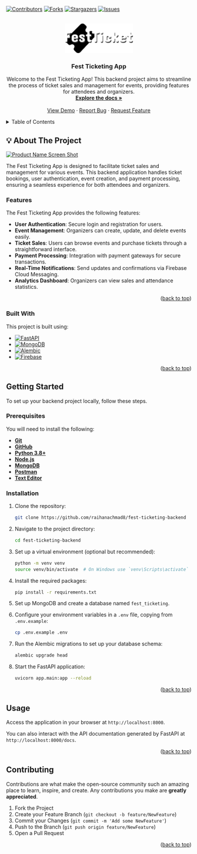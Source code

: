 <a name="readme-top"></a>
[![Contributors][contributors-shield]][contributors-url]
[![Forks][forks-shield]][forks-url]
[![Stargazers][stars-shield]][stars-url]
[![Issues][issues-shield]][issues-url]

<br />
<div align="center">
  <a href="https://github.com/raihanachmad8/fest-ticketing-backend">
    <img src="./public/assets/images/fest-ticketing-logo.png" alt="Logo" height="80">
  </a>

  <h3 align="center">Fest Ticketing App</h3>

  <p align="center">
    Welcome to the Fest Ticketing App! This backend project aims to streamline the process of ticket sales and management for events, providing features for attendees and organizers.
    <br />
    <a href="https://github.com/raihanachmad8/fest-ticketing-backend"><strong>Explore the docs »</strong></a>
    <br />
    <br />
    <a href="https://festticketingapp.cloud">View Demo</a>
    ·
    <a href="https://github.com/raihanachmad8/fest-ticketing-backend/issues/new?labels=bug&template=bug-report---.md">Report Bug</a>
    ·
    <a href="https://github.com/raihanachmad8/fest-ticketing-backend/issues/new?labels=enhancement&template=feature-request---.md">Request Feature</a>
  </p>
</div>

<!-- TABLE OF CONTENTS -->
<details>
  <summary>Table of Contents</summary>
  <ol>
    <li><a href="#about-the-project">About The Project</a></li>
    <li><a href="#features">Features</a></li>
    <li><a href="#built-with">Built With</a></li>
    <li><a href="#getting-started">Getting Started</a></li>
    <li><a href="#usage">Usage</a></li>
    <li><a href="#contributing">Contributing</a></li>
  </ol>
</details>

<!-- ABOUT THE PROJECT -->
<h2 id="about-the-project">💡 About The Project</h2>

[![Product Name Screen Shot](public/assets/images/homescreen-screenshot.png)](public/assets/images/homescreen-screenshot.png)

The Fest Ticketing App is designed to facilitate ticket sales and management for various events. This backend application handles ticket bookings, user authentication, event creation, and payment processing, ensuring a seamless experience for both attendees and organizers.

### Features

The Fest Ticketing App provides the following features:
- **User Authentication**: Secure login and registration for users.
- **Event Management**: Organizers can create, update, and delete events easily.
- **Ticket Sales**: Users can browse events and purchase tickets through a straightforward interface.
- **Payment Processing**: Integration with payment gateways for secure transactions.
- **Real-Time Notifications**: Send updates and confirmations via Firebase Cloud Messaging.
- **Analytics Dashboard**: Organizers can view sales and attendance statistics.

<p align="right">(<a href="#readme-top">back to top</a>)</p>

### Built With

This project is built using:

* [![FastAPI][FastAPI.com]][FastAPI-url]
* [![MongoDB][MongoDB.com]][MongoDB-url]
* [![Alembic][Alembic.com]][Alembic-url]
* [![Firebase][Firebase.com]][Firebase-url]

<p align="right">(<a href="#readme-top">back to top</a>)</p>

## Getting Started

To set up your backend project locally, follow these steps.

### Prerequisites

You will need to install the following:

- **[Git](https://git-scm.com/downloads)**
- **[GitHub](https://github.com)**
- **[Python 3.8+](https://www.python.org/downloads/)**
- **[Node.js](https://nodejs.org/en/download/current)**
- **[MongoDB](https://www.mongodb.com/try/download/community)**
- **[Postman](https://www.postman.com/downloads/)**
- **[Text Editor](https://code.visualstudio.com/)**

### Installation

1. Clone the repository:

    ```bash
    git clone https://github.com/raihanachmad8/fest-ticketing-backend
    ```

2. Navigate to the project directory:

    ```bash
    cd fest-ticketing-backend
    ```

3. Set up a virtual environment (optional but recommended):

    ```bash
    python -m venv venv
    source venv/bin/activate  # On Windows use `venv\Scripts\activate`
    ```

4. Install the required packages:

    ```bash
    pip install -r requirements.txt
    ```

5. Set up MongoDB and create a database named `fest_ticketing`.

6. Configure your environment variables in a `.env` file, copying from `.env.example`:

    ```bash
    cp .env.example .env
    ```

7. Run the Alembic migrations to set up your database schema:

    ```bash
    alembic upgrade head
    ```

8. Start the FastAPI application:

    ```bash
    uvicorn app.main:app --reload
    ```

<p align="right">(<a href="#readme-top">back to top</a>)</p>

## Usage

Access the application in your browser at `http://localhost:8000`.

You can also interact with the API documentation generated by FastAPI at `http://localhost:8000/docs`.

<p align="right">(<a href="#readme-top">back to top</a>)</p>

<!-- CONTRIBUTING -->
## Contributing

Contributions are what make the open-source community such an amazing place to learn, inspire, and create. Any contributions you make are **greatly appreciated**.

1. Fork the Project
2. Create your Feature Branch (`git checkout -b feature/NewFeature`)
3. Commit your Changes (`git commit -m 'Add some NewFeature'`)
4. Push to the Branch (`git push origin feature/NewFeature`)
5. Open a Pull Request

<p align="right">(<a href="#readme-top">back to top</a>)</p>

[contributors-shield]: https://img.shields.io/github/contributors/raihanachmad8/fest-ticketing-backend.svg?style=for-the-badge
[contributors-url]: https://github.com/raihanachmad8/fest-ticketing-backend/graphs/contributors
[forks-shield]: https://img.shields.io/github/forks/raihanachmad8/fest-ticketing-backend.svg?style=for-the-badge
[forks-url]: https://github.com/raihanachmad8/fest-ticketing-backend/network/members
[stars-shield]: https://img.shields.io/github/stars/raihanachmad8/fest-ticketing-backend.svg?style=for-the-badge
[stars-url]: https://github.com/raihanachmad8/fest-ticketing-backend/stargazers
[issues-shield]: https://img.shields.io/github/issues/raihanachmad8/fest-ticketing-backend.svg?style=for-the-badge
[issues-url]: https://github.com/raihanachmad8/fest-ticketing-backend/issues
[FastAPI.com]: https://img.shields.io/badge/FastAPI-005571?logo=fastapi
[FastAPI-url]: https://fastapi.tiangolo.com/
[MongoDB.com]: https://img.shields.io/badge/MongoDB-47A248?logo=mongodb
[MongoDB-url]: https://www.mongodb.com/
[Alembic.com]: https://img.shields.io/badge/Alembic-FFB6C1?logo=python
[Alembic-url]: https://alembic.sqlalchemy.org/
[Firebase.com]: https://img.shields.io/badge/Firebase-FFCA28?logo=firebase
[Firebase-url]: https://firebase.google.com/